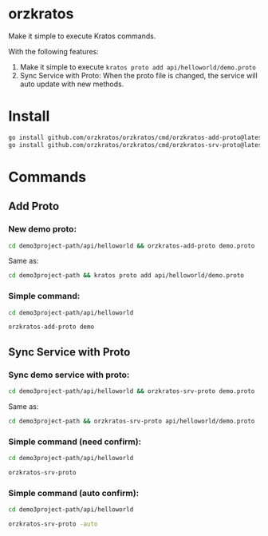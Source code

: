 # orzkratos
Make it simple to execute Kratos commands.

With the following features:
1. Make it simple to execute `kratos proto add api/helloworld/demo.proto`
2. Sync Service with Proto: When the proto file is changed, the service will auto update with new methods.

# Install

```bash
go install github.com/orzkratos/orzkratos/cmd/orzkratos-add-proto@latest
go install github.com/orzkratos/orzkratos/cmd/orzkratos-srv-proto@latest
```

# Commands

## Add Proto

### New demo proto:
```bash
cd demo3project-path/api/helloworld && orzkratos-add-proto demo.proto
```

Same as:
```bash
cd demo3project-path && kratos proto add api/helloworld/demo.proto
```

### Simple command:
```bash
cd demo3project-path/api/helloworld

orzkratos-add-proto demo
```

## Sync Service with Proto

### Sync demo service with proto:
```bash
cd demo3project-path/api/helloworld && orzkratos-srv-proto demo.proto
```

Same as:
```bash
cd demo3project-path && orzkratos-srv-proto api/helloworld/demo.proto
```

### Simple command (need confirm):
```bash
cd demo3project-path/api/helloworld

orzkratos-srv-proto
```

### Simple command (auto confirm):
```bash
cd demo3project-path/api/helloworld

orzkratos-srv-proto -auto
```
